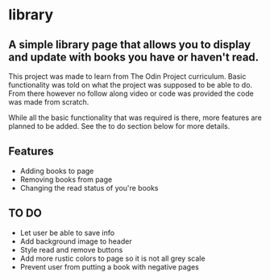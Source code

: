 # library

## A simple library page that allows you to display and update with books you have or haven't read.

This project was made to learn from The Odin Project curriculum. Basic functionality was told on what the project was supposed to be able to do. From there however no follow along video or code was provided the code was made from scratch.

While all the basic functionality that was required is there, more features are planned to be added. See the to do section below for more details.

## Features

- Adding books to page
- Removing books from page
- Changing the read status of you're books

## TO DO

- Let user be able to save info
- Add background image to header
- Style read and remove buttons
- Add more rustic colors to page so it is not all grey scale
- Prevent user from putting a book with negative pages
